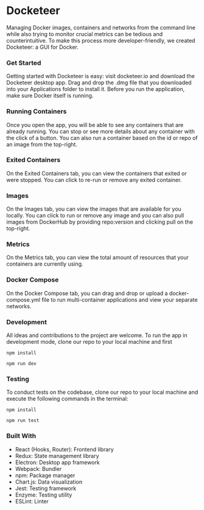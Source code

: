 

# Docketeer
Managing Docker images, containers and networks from the command line while also trying to monitor crucial metrics can be tedious and counterintuitive. To make this process more developer-friendly, we created Docketeer: a GUI for Docker.


### Get Started
Getting started with Docketeer is easy: visit docketeer.io and download the Docketeer desktop app. Drag and drop the .dmg file that you downloaded into your Applications folder to install it. Before you run the application, make sure Docker itself is running.


### Running Containers
Once you open the app, you will be able to see any containers that are already running. You can stop or see more details about any container with the click of a button. You can also run a container based on the id or repo of an image from the top-right.


### Exited Containers
On the Exited Containers tab, you can view the containers that exited or were stopped. You can click to re-run or remove any exited container.


### Images
On the Images tab, you can view the images that are available for you locally. You can click to run or remove any image and you can also pull images from DockerHub by providing repo:version and clicking pull on the top-right.


### Metrics
On the Metrics tab, you can view the total amount of resources that your containers are currently using.


### Docker Compose
On the Docker Compose tab, you can drag and drop or upload a docker-compose.yml file to run multi-container applications and view your separate networks.


### Development
All ideas and contributions to the project are welcome. To run the app in development mode, clone our repo to your local machine and first
```
npm install
```

```
npm run dev
```


### Testing
To conduct tests on the codebase, clone our repo to your local machine and execute the following commands in the terminal: 
```
npm install
```

```
npm run test
```


### Built With
- React (Hooks, Router): Frontend library
- Redux: State management library
- Electron: Desktop app framework
- Webpack: Bundler
- npm: Package manager
- Chart.js: Data visualization
- Jest: Testing framework
- Enzyme: Testing utility
- ESLint: Linter
